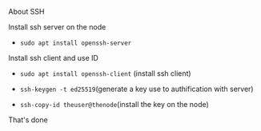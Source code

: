 About SSH

Install ssh server on the node

- `sudo apt install openssh-server`

Install ssh client and use ID

- `sudo apt install openssh-client` (install ssh client)

- `ssh-keygen -t ed25519`(generate a key use to authification with server)

- `ssh-copy-id theuser@thenode`(install the key on the node)

That's done
